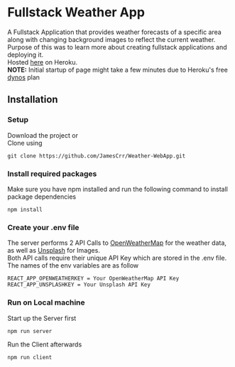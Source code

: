 # Fullstack Weather App
A Fullstack Application that provides weather forecasts of a specific area along with changing background images to reflect the current weather. Purpose of this was to learn more about creating fullstack applications and deploying it.\
Hosted [here](https://webforecast.herokuapp.com) on Heroku.\
**NOTE:** Initial startup of page might take a few minutes due to Heroku's free [dynos](https://www.heroku.com/dynos) plan

## Installation
### Setup
Download the project or<br /> Clone using
```
git clone https://github.com/JamesCrr/Weather-WebApp.git
```
### Install required packages
Make sure you have npm installed and run the following command to install package dependencies
```
npm install
``` 
### Create your .env file 
The server performs 2 API Calls to [OpenWeatherMap](https://openweathermap.org/) for the weather data, as well as [Unsplash](https://unsplash.com/) for Images.<br />
Both API calls require their unique API Key which are stored in the .env file. The names of the env variables are as follow
```
REACT_APP_OPENWEATHERKEY = Your OpenWeatherMap API Key
REACT_APP_UNSPLASHKEY = Your Unsplash API Key
```
### Run on Local machine
Start up the Server first
```
npm run server
```
Run the Client afterwards
```
npm run client
```
